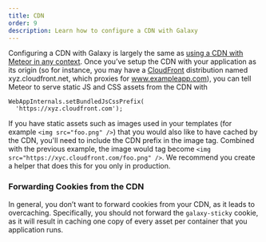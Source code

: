 ```yaml
---
title: CDN
order: 9
description: Learn how to configure a CDN with Galaxy
---
```


Configuring a CDN with Galaxy is largely the same as [using a CDN with Meteor in any context](http://guide.meteor.com/deployment.html#cdn). Once you’ve setup the CDN with your application as its origin (so for instance, you may have a [CloudFront](https://aws.amazon.com/cloudfront/) distribution named xyz.cloudfront.net, which proxies for www.exampleapp.com), you can tell Meteor to serve static JS and CSS assets from the CDN with

```
WebAppInternals.setBundledJsCssPrefix(
  'https://xyz.cloudfront.com');
```

If you have static assets such as images used in your templates (for example `<img src="foo.png" />`) that you would also like to have cached by the CDN, you'll need to include the CDN prefix in the image tag. Combined with the previous example, the image would tag become `<img src="https://xyc.cloudfront.com/foo.png" />`. We recommend you create a helper that does this for you only in production.


<h3 id="forward-cookies">Forwarding Cookies from the CDN</h3>

In general, you don’t want to forward cookies from your CDN, as it leads to overcaching. Specifically, you should not forward the `galaxy-sticky` cookie, as it will result in caching one copy of every asset per container that you application runs.
